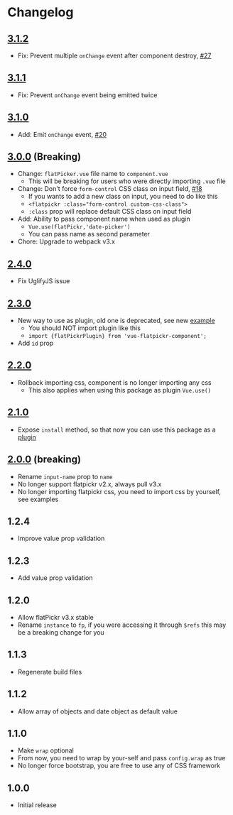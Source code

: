# Changelog

## [3.1.2](https://github.com/ankurk91/vue-flatpickr-component/compare/3.1.1...3.1.2) 
* Fix: Prevent multiple `onChange` event after component destroy, [#27](https://github.com/ankurk91/vue-flatpickr-component/issues/27)

## [3.1.1](https://github.com/ankurk91/vue-flatpickr-component/compare/3.1.0...3.1.1) 
* Fix: Prevent `onChange` event being emitted twice 

## [3.1.0](https://github.com/ankurk91/vue-flatpickr-component/compare/3.0.0...3.1.0) 
* Add: Emit `onChange` event, [#20](https://github.com/ankurk91/vue-flatpickr-component/issues/20)

## [3.0.0](https://github.com/ankurk91/vue-flatpickr-component/compare/2.4.1...3.0.0) (Breaking)
- Change: `flatPicker.vue` file name to `component.vue`
   - This will be breaking for users who were directly importing `.vue` file
- Change: Don't force `form-control` CSS class on input field, [#18](https://github.com/ankurk91/vue-flatpickr-component/pull/18)
   - If you wants to add a new class on input, you need to do like this
   - `<flatpickr :class="form-control custom-css-class">`
   - `:class` prop will replace default CSS class on input field
- Add: Ability to pass component name when used as plugin
   - `Vue.use(flatPickr,'date-picker')`
   - You can pass name as second parameter
- Chore: Upgrade to webpack v3.x

## [2.4.0](https://github.com/ankurk91/vue-flatpickr-component/compare/2.3.0...2.4.0)
- Fix UglifyJS issue

## [2.3.0](https://github.com/ankurk91/vue-flatpickr-component/compare/2.2.0...2.3.0)
- New way to use as plugin, old one is deprecated, see new [example](https://github.com/ankurk91/vue-flatpickr-component#as-plugin)
    - You should NOT import plugin like this
    - `import {flatPickrPlugin} from 'vue-flatpickr-component';`
- Add `id` prop

## [2.2.0](https://github.com/ankurk91/vue-flatpickr-component/compare/2.1.0...2.2.0)   
- Rollback importing css, component is no longer importing any css
    - This also applies when using this package as plugin `Vue.use()` 
              
## [2.1.0](https://github.com/ankurk91/vue-flatpickr-component/compare/2.0.0...2.1.0)  
- Expose ``install`` method, so that now you can use this package as a [plugin](https://vuejs.org/v2/guide/plugins.html)

## [2.0.0](https://github.com/ankurk91/vue-flatpickr-component/compare/1.2.4...2.0.0) (breaking)
- Rename `input-name` prop to `name`
- No longer support flatpickr v2.x, always pull v3.x
- No longer importing flatpickr css, you need to import css by yourself, see examples

## 1.2.4
- Improve value prop validation

## 1.2.3
- Add value prop validation

## 1.2.0
- Allow flatPickr v3.x stable
- Rename ``instance`` to ``fp``, if you were accessing it through ``$refs`` this may be a breaking change for you

## 1.1.3
- Regenerate build files

## 1.1.2
- Allow array of objects and date object as default value

## 1.1.0
- Make ``wrap`` optional
- From now, you need to wrap by your-self and pass ``config.wrap`` as true
- No longer force bootstrap, you are free to use any of CSS framework
 
## 1.0.0
- Initial release
